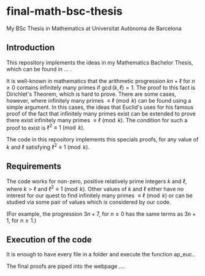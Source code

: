 # final-math-bsc-thesis
My BSc Thesis in Mathematics at Universitat Autònoma de Barcelona

## Introduction

This repository implements the ideas in my Mathematics Bachelor Thesis, which can be found in ... .

It is well-known in mathematics that the arithmetic progression $kn+\ell$ for $n\geqslant 0$ contains infinitely many primes if $\gcd(k,\ell)=1$. The proof to this fact is Dirichlet's Theorem, which is hard to prove. There are some cases, however, where infinitely many primes $\equiv \ell\pmod{k}$ can be found using a simple argument. In this cases, the ideas that Euclid's uses for his famous proof of the fact that infinitely many primes exist can be extended to prove there exist infinitely many primes $\equiv \ell\pmod{k}$. The condition for such a proof to exist is $\ell^2\equiv 1\pmod{k}$.

The code in this repository implements this specials proofs, for any value of $k$ and $\ell$ satisfying $\ell^2\equiv 1\pmod{k}$.

## Requirements

The code works for non-zero, positive relatively prime integers $k$ and $\ell$, where $k>\ell$ and $\ell^2\equiv 1\pmod{k}$. Other values of $k$ and $\ell$ either have no interest for our quest to find infinitely many primes $\equiv \ell\pmod{k}$ or can be studied via some pair of values which is considered by our code.

(For example, the progression $3n+7$, for $n\geqslant 0$ has the same terms as $3n+1$, for $n\geqslant 1$.)

## Execution of the code

It is enough to have every file in a folder and execute the function ap_euc..

The final proofs are piped into the webpage ....

